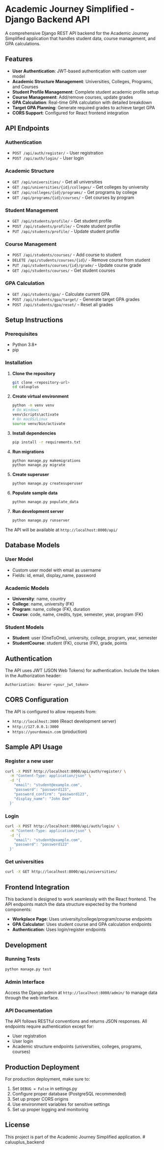 # Academic Journey Simplified - Django Backend API

A comprehensive Django REST API backend for the Academic Journey Simplified application that handles student data, course management, and GPA calculations.

## Features

- **User Authentication**: JWT-based authentication with custom user model
- **Academic Structure Management**: Universities, Colleges, Programs, and Courses
- **Student Profile Management**: Complete student academic profile setup
- **Course Management**: Add/remove courses, update grades
- **GPA Calculation**: Real-time GPA calculation with detailed breakdown
- **Target GPA Planning**: Generate required grades to achieve target GPA
- **CORS Support**: Configured for React frontend integration

## API Endpoints

### Authentication
- `POST /api/auth/register/` - User registration
- `POST /api/auth/login/` - User login

### Academic Structure
- `GET /api/universities/` - Get all universities
- `GET /api/universities/{id}/colleges/` - Get colleges by university
- `GET /api/colleges/{id}/programs/` - Get programs by college
- `GET /api/programs/{id}/courses/` - Get courses by program

### Student Management
- `GET /api/students/profile/` - Get student profile
- `POST /api/students/profile/` - Create student profile
- `PUT /api/students/profile/` - Update student profile

### Course Management
- `POST /api/students/courses/` - Add course to student
- `DELETE /api/students/courses/{id}/` - Remove course from student
- `PUT /api/students/courses/{id}/grade/` - Update course grade
- `GET /api/students/courses/` - Get student courses

### GPA Calculation
- `GET /api/students/gpa/` - Calculate current GPA
- `POST /api/students/gpa/target/` - Generate target GPA grades
- `POST /api/students/gpa/reset/` - Reset all grades

## Setup Instructions

### Prerequisites
- Python 3.8+
- pip

### Installation

1. **Clone the repository**
   ```bash
   git clone <repository-url>
   cd caluuplus
   ```

2. **Create virtual environment**
   ```bash
   python -m venv venv
   # On Windows
   venv\Scripts\activate
   # On macOS/Linux
   source venv/bin/activate
   ```

3. **Install dependencies**
   ```bash
   pip install -r requirements.txt
   ```

4. **Run migrations**
   ```bash
   python manage.py makemigrations
   python manage.py migrate
   ```

5. **Create superuser**
   ```bash
   python manage.py createsuperuser
   ```

6. **Populate sample data**
   ```bash
   python manage.py populate_data
   ```

7. **Run development server**
   ```bash
   python manage.py runserver
   ```

The API will be available at `http://localhost:8000/api/`

## Database Models

### User Model
- Custom user model with email as username
- Fields: id, email, display_name, password

### Academic Models
- **University**: name, country
- **College**: name, university (FK)
- **Program**: name, college (FK), duration
- **Course**: code, name, credits, type, semester, year, program (FK)

### Student Models
- **Student**: user (OneToOne), university, college, program, year, semester
- **StudentCourse**: student (FK), course (FK), grade, points

## Authentication

The API uses JWT (JSON Web Tokens) for authentication. Include the token in the Authorization header:

```
Authorization: Bearer <your_jwt_token>
```

## CORS Configuration

The API is configured to allow requests from:
- `http://localhost:3000` (React development server)
- `http://127.0.0.1:3000`
- `https://yourdomain.com` (production)

## Sample API Usage

### Register a new user
```bash
curl -X POST http://localhost:8000/api/auth/register/ \
  -H "Content-Type: application/json" \
  -d '{
    "email": "student@example.com",
    "password": "password123",
    "password_confirm": "password123",
    "display_name": "John Doe"
  }'
```

### Login
```bash
curl -X POST http://localhost:8000/api/auth/login/ \
  -H "Content-Type: application/json" \
  -d '{
    "email": "student@example.com",
    "password": "password123"
  }'
```

### Get universities
```bash
curl -X GET http://localhost:8000/api/universities/
```

## Frontend Integration

This backend is designed to work seamlessly with the React frontend. The API endpoints match the data structure expected by the frontend components:

- **Workplace Page**: Uses university/college/program/course endpoints
- **GPA Calculator**: Uses student course and GPA calculation endpoints
- **Authentication**: Uses login/register endpoints

## Development

### Running Tests
```bash
python manage.py test
```

### Admin Interface
Access the Django admin at `http://localhost:8000/admin/` to manage data through the web interface.

### API Documentation
The API follows RESTful conventions and returns JSON responses. All endpoints require authentication except for:
- User registration
- User login
- Academic structure endpoints (universities, colleges, programs, courses)

## Production Deployment

For production deployment, make sure to:
1. Set `DEBUG = False` in settings.py
2. Configure proper database (PostgreSQL recommended)
3. Set up proper CORS origins
4. Use environment variables for sensitive settings
5. Set up proper logging and monitoring

## License

This project is part of the Academic Journey Simplified application.
#   c a l u u p l u s _ b a c k e n d  
 